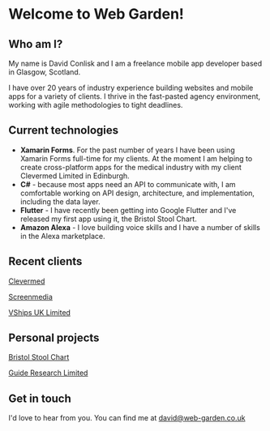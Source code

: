 # Welcome to Web Garden!

## Who am I?

My name is David Conlisk and I am a freelance mobile app developer based in Glasgow, Scotland.

I have over 20 years of industry experience building websites and mobile apps for a variety of clients. I thrive in the fast-pasted agency environment, working with agile methodologies to tight deadlines.

## Current technologies
- **Xamarin Forms**. For the past number of years I have been using Xamarin Forms full-time for my clients. At the moment I am helping to create cross-platform apps for the medical industry with my client Clevermed Limited in Edinburgh. 
- **C#** - because most apps need an API to communicate with, I am comfortable working on API design, architecture, and implementation, including the data layer.
- **Flutter** - I have recently been getting into Google Flutter and I've released my first app using it, the Bristol Stool Chart.
- **Amazon Alexa** - I love building voice skills and I have a number of skills in the Alexa marketplace.

## Recent clients
[Clevermed](https://www.clevermed.com/)

[Screenmedia](https://www.screenmedia.co.uk/)

[VShips UK Limited](http://www.vcrew.com/offices/united-kingdom/)

## Personal projects
[Bristol Stool Chart](https://bristolstoolchart.net)

[Guide Research Limited](https://guide-research.com)

## Get in touch
I'd love to hear from you. You can find me at [david@web-garden.co.uk](mailto:david@web-garden.co.uk)

